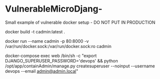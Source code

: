 # VulnerableMicroDjang-
Small example of vulnerable docker setup - DO NOT PUT IN PRODUCTION


docker build -t cadmin:latest .

docker run --name cadmin -p 80:8000 -v /var/run/docker.sock:/var/run/docker.sock:ro cadmin


docker-compose exec web /bin/sh -c "export DJANGO_SUPERUSER_PASSWORD='devops' && python /opt/app/containAdmin/manage.py createsuperuser --noinput --username devops --email admin@admin.local"

